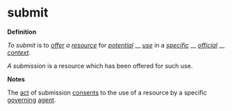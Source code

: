 # submit

**Definition**

_To submit_ is to [_offer_](https://github.com/gcassel/Modular-Organization-Terminology/blob/master/terms/offer.md) _a_ [_resource_](https://github.com/gcassel/Modular-Organization-Terminology/blob/master/terms/resource.md) for [_potential_](https://github.com/gcassel/Modular-Organization-Terminology/blob/master/terms/potential.md) __ [_use_](https://github.com/gcassel/Modular-Organization-Terminology/blob/master/terms/use.md) in a [_specific_](https://github.com/gcassel/Modular-Organization-Terminology/blob/master/terms/specific.md) __ [_official_](https://github.com/gcassel/Modular-Organization-Terminology/blob/master/terms/official.md) __ [_context_](https://github.com/gcassel/Modular-Organization-Terminology/blob/master/terms/context.md).

_A submission_ is a resource which has been offered for such use.

**Notes**

The [act](https://github.com/gcassel/Modular-Organization-Terminology/blob/master/terms/act.md) of submission [consents](https://github.com/gcassel/Modular-Organization-Terminology/blob/master/terms/consent.md) to the use of a resource by a specific [governing](https://github.com/gcassel/Modular-Organization-Terminology/blob/master/terms/govern.md) [agent](https://github.com/gcassel/Modular-Organization-Terminology/blob/master/terms/agent.md).
